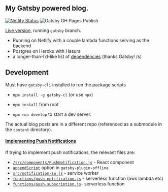 ## My Gatsby powered blog.

[![Netlify Status](https://api.netlify.com/api/v1/badges/428bfc02-50ae-4481-adf2-50765cddb5f6/deploy-status)](https://app.netlify.com/sites/dshomoye/deploys)
![Gatsby GH Pages Publish](https://github.com/dshomoye/dshomoye.github.io/workflows/Gatsby%20GH%20Pages%20Publish/badge.svg)

[Live version](https://dshomoye.dev), running `gatsby` branch.

- Running on Netlify with a couple lambda functions serving as the backend
- Postgres on Heroku with Hasura
- a longer-than-I’d-like list of [dependencies](package.json) (thanks Gatsby! /s)

## Development
Must have `gatsby-cli` installed to run the package scripts

- `npm install -g gatsby-cl` (or use `npx`)

- `npm install` from root

- `npm run develop` to start a dev server.

The actual blog posts are in a different repo (referenced as a submodule in the `content` directory). 


#### [Implementing Push Notifications](https://dshomoye.dev/gatsby-web-push-notifications)

If trying to implement push notifications, the relevant files are:
- [`/src/components/PushNotification.js`](/src/components/PushNotification.js) - React component 
- [`appendScript`](/gatsby-config.js#L88) option in `gatsby-plugin-offline`
- [`src/notification-sw.js`](src/notification-sw.js) - service worker
- [`functions/push-notification.js`](functions/push-notification.js) - serverless function (aws lambda etc)
- [`functions/push-subscription.js`](functions/push-subscription.js)- serverless function
